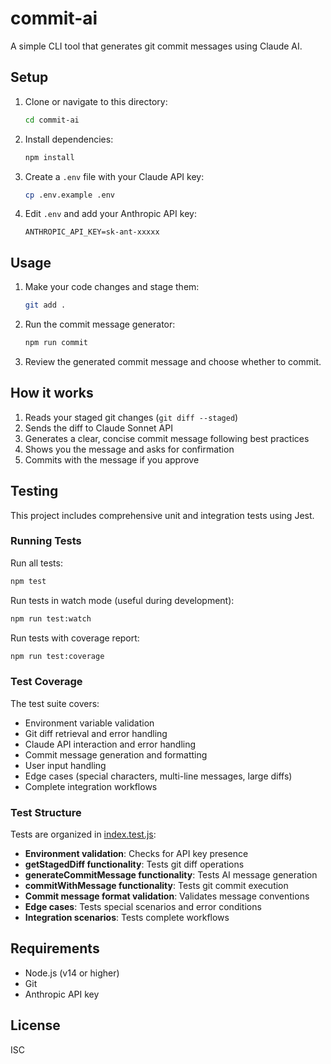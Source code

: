 # commit-ai

A simple CLI tool that generates git commit messages using Claude AI.

## Setup

1. Clone or navigate to this directory:

   ```bash
   cd commit-ai
   ```

2. Install dependencies:

   ```bash
   npm install
   ```

3. Create a `.env` file with your Claude API key:

   ```bash
   cp .env.example .env
   ```

4. Edit `.env` and add your Anthropic API key:
   ```
   ANTHROPIC_API_KEY=sk-ant-xxxxx
   ```

## Usage

1. Make your code changes and stage them:

   ```bash
   git add .
   ```

2. Run the commit message generator:

   ```bash
   npm run commit
   ```

3. Review the generated commit message and choose whether to commit.

## How it works

1. Reads your staged git changes (`git diff --staged`)
2. Sends the diff to Claude Sonnet API
3. Generates a clear, concise commit message following best practices
4. Shows you the message and asks for confirmation
5. Commits with the message if you approve

## Testing

This project includes comprehensive unit and integration tests using Jest.

### Running Tests

Run all tests:

```bash
npm test
```

Run tests in watch mode (useful during development):

```bash
npm run test:watch
```

Run tests with coverage report:

```bash
npm run test:coverage
```

### Test Coverage

The test suite covers:

- Environment variable validation
- Git diff retrieval and error handling
- Claude API interaction and error handling
- Commit message generation and formatting
- User input handling
- Edge cases (special characters, multi-line messages, large diffs)
- Complete integration workflows

### Test Structure

Tests are organized in [index.test.js](index.test.js):

- **Environment validation**: Checks for API key presence
- **getStagedDiff functionality**: Tests git diff operations
- **generateCommitMessage functionality**: Tests AI message generation
- **commitWithMessage functionality**: Tests git commit execution
- **Commit message format validation**: Validates message conventions
- **Edge cases**: Tests special scenarios and error conditions
- **Integration scenarios**: Tests complete workflows

## Requirements

- Node.js (v14 or higher)
- Git
- Anthropic API key

## License

ISC

